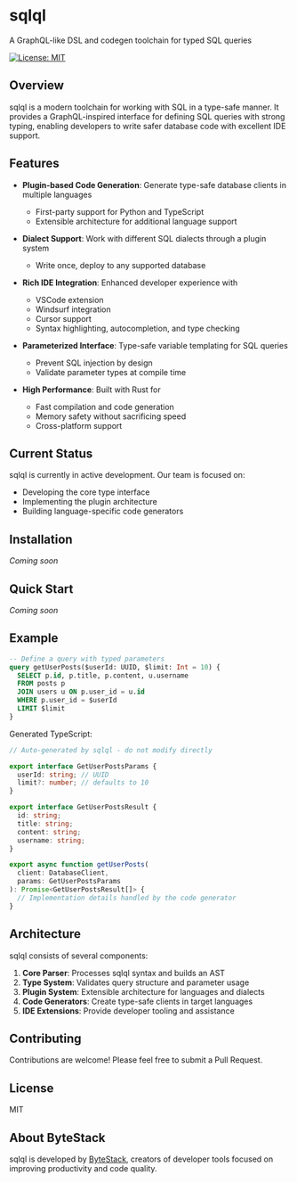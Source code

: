 # sqlql
A GraphQL-like DSL and codegen toolchain for typed SQL queries

[![License: MIT](https://img.shields.io/badge/License-MIT-blue.svg)](https://opensource.org/licenses/MIT)

## Overview

sqlql is a modern toolchain for working with SQL in a type-safe manner. It provides a GraphQL-inspired interface for defining SQL queries with strong typing, enabling developers to write safer database code with excellent IDE support.

## Features

- **Plugin-based Code Generation**: Generate type-safe database clients in multiple languages
  - First-party support for Python and TypeScript
  - Extensible architecture for additional language support

- **Dialect Support**: Work with different SQL dialects through a plugin system
  - Write once, deploy to any supported database

- **Rich IDE Integration**: Enhanced developer experience with
  - VSCode extension
  - Windsurf integration
  - Cursor support
  - Syntax highlighting, autocompletion, and type checking

- **Parameterized Interface**: Type-safe variable templating for SQL queries
  - Prevent SQL injection by design
  - Validate parameter types at compile time

- **High Performance**: Built with Rust for
  - Fast compilation and code generation
  - Memory safety without sacrificing speed
  - Cross-platform support

## Current Status

sqlql is currently in active development. Our team is focused on:

- Developing the core type interface
- Implementing the plugin architecture
- Building language-specific code generators

## Installation

*Coming soon*

## Quick Start

*Coming soon*

## Example

```sql
-- Define a query with typed parameters
query getUserPosts($userId: UUID, $limit: Int = 10) {
  SELECT p.id, p.title, p.content, u.username
  FROM posts p
  JOIN users u ON p.user_id = u.id
  WHERE p.user_id = $userId
  LIMIT $limit
}
```

Generated TypeScript:

```typescript
// Auto-generated by sqlql - do not modify directly

export interface GetUserPostsParams {
  userId: string; // UUID
  limit?: number; // defaults to 10
}

export interface GetUserPostsResult {
  id: string;
  title: string;
  content: string;
  username: string;
}

export async function getUserPosts(
  client: DatabaseClient,
  params: GetUserPostsParams
): Promise<GetUserPostsResult[]> {
  // Implementation details handled by the code generator
}
```

## Architecture

sqlql consists of several components:

1. **Core Parser**: Processes sqlql syntax and builds an AST
2. **Type System**: Validates query structure and parameter usage
3. **Plugin System**: Extensible architecture for languages and dialects
4. **Code Generators**: Create type-safe clients in target languages
5. **IDE Extensions**: Provide developer tooling and assistance

## Contributing

Contributions are welcome! Please feel free to submit a Pull Request.

## License

MIT

## About ByteStack

sqlql is developed by [ByteStack](https://bytestack.ai), creators of developer tools focused on improving productivity and code quality.
